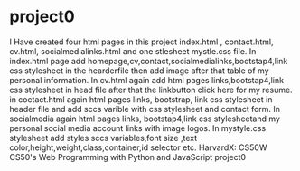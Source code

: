 # project0
I Have created four html pages in this project index.html , contact.html, cv.html, socialmedialinks.html and one stlesheet mystle.css  file.
In index.html page add homepage,cv,contact,socialmedialinks,bootstap4,link css stylesheet in the hearderfile then add image after that table of my personal information.
In cv.html again add html pages links,bootstap4,link css stylesheet in head file after that the linkbutton click here for my resume.
in coctact.html again html pages links, bootstrap, link css stylesheet in header file and add sccs varible with css stylesheet and contact form.
In socialmedia again html pages links, bootstap4,link css stylesheetand my personal social media account links with image logos.
In mystyle.css stylesheet add styles sccs variables,font size ,text color,height,weight,class,container,id selector etc.
HarvardX: CS50W CS50's Web Programming with Python and JavaScript project0 
